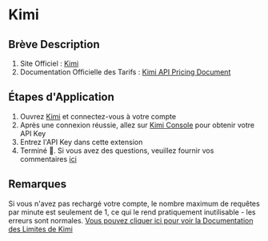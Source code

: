 # Kimi

## Brève Description

1. Site Officiel : [Kimi](https://platform.moonshot.cn/)
2. Documentation Officielle des Tarifs : [Kimi API Pricing Document](https://platform.moonshot.cn/docs/pricing/chat#%E8%AE%A1%E8%B4%B9%E5%9F%BA%E6%9C%AC%E6%A6%82%E5%BF%B5)

## Étapes d'Application

1. Ouvrez [Kimi](https://platform.moonshot.cn/console/api-keys) et connectez-vous à votre compte
2. Après une connexion réussie, allez sur [Kimi Console](https://platform.moonshot.cn/console/api-keys) pour obtenir votre API Key
3. Entrez l'API Key dans cette extension
4. Terminé 🎉. Si vous avez des questions, veuillez fournir vos commentaires [ici](https://github.com/immersive-translate/immersive-translate/issues/137)

## Remarques
Si vous n'avez pas rechargé votre compte, le nombre maximum de requêtes par minute est seulement de 1, ce qui le rend pratiquement inutilisable - les erreurs sont normales. [Vous pouvez cliquer ici pour voir la Documentation des Limites de Kimi](https://platform.moonshot.cn/docs/pricing/limits)